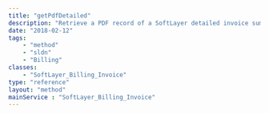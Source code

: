 ```yaml
---
title: "getPdfDetailed"
description: "Retrieve a PDF record of a SoftLayer detailed invoice summary. SoftLayer keeps PDF records of all closed invoices for customer retrieval from the portal and API. You must have a PDF reader installed in order to view these files. "
date: "2018-02-12"
tags:
    - "method"
    - "sldn"
    - "Billing"
classes:
    - "SoftLayer_Billing_Invoice"
type: "reference"
layout: "method"
mainService : "SoftLayer_Billing_Invoice"
---
```

